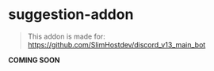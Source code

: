 # suggestion-addon
> This addon is made for: https://github.com/SlimHostdev/discord_v13_main_bot

**COMING SOON**
